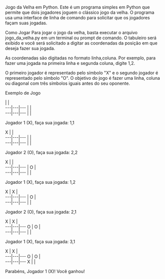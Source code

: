 Jogo da Velha em Python.
Este é um programa simples em Python que permite que dois jogadores joguem o clássico jogo da velha. O programa usa uma interface de linha de comando para solicitar que os jogadores façam suas jogadas.

Como Jogar
Para jogar o jogo da velha, basta executar o arquivo jogo_da_velha.py em um terminal ou prompt de comando. O tabuleiro será exibido e você será solicitado a digitar as coordenadas da posição em que deseja fazer sua jogada.

As coordenadas são digitadas no formato linha,coluna. Por exemplo, para fazer uma jogada na primeira linha e segunda coluna, digite 1,2.

O primeiro jogador é representado pelo símbolo "X" e o segundo jogador é representado pelo símbolo "O". O objetivo do jogo é fazer uma linha, coluna ou diagonal com três símbolos iguais antes do seu oponente.

Exemplo de Jogo

   |   |   
---|---|---
   |   |   
---|---|---
   |   |   

Jogador 1 (X), faça sua jogada: 1,1

 X |   |   
---|---|---
   |   |   
---|---|---
   |   |   

Jogador 2 (O), faça sua jogada: 2,2

 X |   |   
---|---|---
   | O |   
---|---|---
   |   |   

Jogador 1 (X), faça sua jogada: 1,2

 X | X |   
---|---|---
   | O |   
---|---|---
   |   |   

Jogador 2 (O), faça sua jogada: 2,1

 X | X |   
---|---|---
 O | O |   
---|---|---
   |   |   

Jogador 1 (X), faça sua jogada: 3,1

 X | X |   
---|---|---
 O | O |   
---|---|---
 X |   |   

Parabéns, Jogador 1 (X)! Você ganhou!
